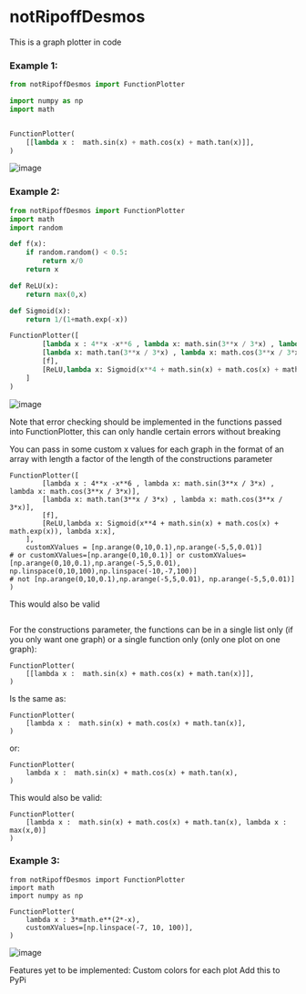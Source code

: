 # notRipoffDesmos
This is a graph plotter in code 
### Example 1:
```py
from notRipoffDesmos import FunctionPlotter

import numpy as np
import math


FunctionPlotter(
    [[lambda x :  math.sin(x) + math.cos(x) + math.tan(x)]],
)
```
![image](https://github.com/Zuhayr-Damji/notRipoffDesmos/assets/130306910/531ef9c0-88d2-48c8-a32c-863b2177d381)


### Example 2:
```python
from notRipoffDesmos import FunctionPlotter
import math
import random

def f(x):
    if random.random() < 0.5:
        return x/0
    return x

def ReLU(x):
    return max(0,x)

def Sigmoid(x):
    return 1/(1+math.exp(-x))

FunctionPlotter([
        [lambda x : 4**x -x**6 , lambda x: math.sin(3**x / 3*x) , lambda x: math.cos(3**x / 3*x)],
        [lambda x: math.tan(3**x / 3*x) , lambda x: math.cos(3**x / 3*x)],
        [f],
        [ReLU,lambda x: Sigmoid(x**4 + math.sin(x) + math.cos(x) + math.exp(x)), lambda x:x],
    ]
)


```
![image](https://github.com/Zuhayr-Damji/notRipoffDesmos/assets/130306910/992d6f4a-8a1a-4391-a2b5-f0eadcb283ad)

Note that error checking should be implemented in the functions passed into FunctionPlotter, this can only handle certain errors without breaking

You can pass in some custom x values for each graph in the format of an array with length a factor of the length of the constructions parameter
```
FunctionPlotter([
        [lambda x : 4**x -x**6 , lambda x: math.sin(3**x / 3*x) , lambda x: math.cos(3**x / 3*x)],
        [lambda x: math.tan(3**x / 3*x) , lambda x: math.cos(3**x / 3*x)],
        [f],
        [ReLU,lambda x: Sigmoid(x**4 + math.sin(x) + math.cos(x) + math.exp(x)), lambda x:x],
    ],
    customXValues = [np.arange(0,10,0.1),np.arange(-5,5,0.01)]
# or customXValues=[np.arange(0,10,0.1)] or customXValues=[np.arange(0,10,0.1),np.arange(-5,5,0.01), np.linspace(0,10,100),np.linspace(-10,-7,100)]
# not [np.arange(0,10,0.1),np.arange(-5,5,0.01), np.arange(-5,5,0.01)]
)
```
This would also be valid
```
```
For the constructions parameter, the functions can be in a single list only (if you only want one graph) or a single function only (only one plot on one graph):
```
FunctionPlotter(
    [[lambda x :  math.sin(x) + math.cos(x) + math.tan(x)]],
)
```
Is the same as:
```
FunctionPlotter(
    [lambda x :  math.sin(x) + math.cos(x) + math.tan(x)],
)
```
or:
```
FunctionPlotter(
    lambda x :  math.sin(x) + math.cos(x) + math.tan(x),
)
```

This would also be valid:
```
FunctionPlotter(
    [lambda x :  math.sin(x) + math.cos(x) + math.tan(x), lambda x : max(x,0)]
)

```
### Example 3:
```
from notRipoffDesmos import FunctionPlotter
import math
import numpy as np

FunctionPlotter(
    lambda x : 3*math.e**(2*-x),
    customXValues=[np.linspace(-7, 10, 100)],
)

```
![image](https://github.com/Zuhayr-Damji/notRipoffDesmos/assets/130306910/6de92bb8-8e5e-48a0-9275-8f3708c50cf4)


Features yet to be implemented:
Custom colors for each plot
Add this to PyPi
